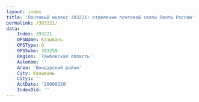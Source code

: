 ```yaml
---
layout: index
title: 'Почтовый индекс 393221: отделение почтовой связи Почты России'
permalink: /393221/
data:
    Index: 393221
    OPSName: Казывань
    OPSType: О
    OPSSubm: 393259
    Region: 'Тамбовская область'
    Autonom: ''
    Area: 'Бондарский район'
    City: Казывань
    City1: ''
    ActDate: '20060320'
    IndexOld: ''
---
```

